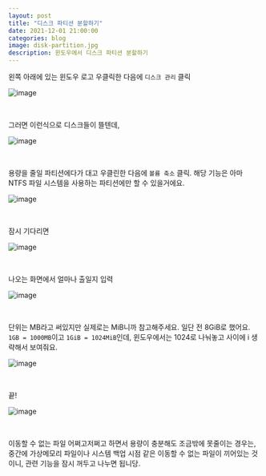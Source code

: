 ```yaml
---
layout: post
title: "디스크 파티션 분할하기"
date: 2021-12-01 21:00:00
categories: blog
image: disk-partition.jpg
description: 윈도우에서 디스크 파티션 분할하기
---
```


왼쪽 아래에 있는 윈도우 로고 우클릭한 다음에 `디스크 관리` 클릭

![image](https://darktornado.github.io/blog/assets/images/disk-partition/0.jpg)

<br>

그러면 이런식으로 디스크들이 뜰텐데,

![image](https://darktornado.github.io/blog/assets/images/disk-partition/1.jpg)

<br>

용량을 줄일 파티션에다가 대고 우클린한 다음에 `볼륨 축소` 클릭. 해당 기능은 아마 NTFS 파일 시스템을 사용하는 파티션에만 할 수 있을거에요.

![image](https://darktornado.github.io/blog/assets/images/tumb/disk-partition.jpg)

<br>

잠시 기다리면

![image](https://darktornado.github.io/blog/assets/images/disk-partition/2.jpg)

<br>

나오는 화면에서 얼마나 출일지 입력

![image](https://darktornado.github.io/blog/assets/images/disk-partition/3.jpg)

<br>

단위는 MB라고 써있지만 실제로는 MiB니까 참고해주세요. 일단 전 8GiB로 했어요. `1GB = 1000MB`이고 `1GiB = 1024MiB`인데, 윈도우에서는 1024로 나눠놓고 사이에 i 생략해서 보여줘요.

![image](https://darktornado.github.io/blog/assets/images/disk-partition/4.jpg)

<br>

끝!

![image](https://darktornado.github.io/blog/assets/images/disk-partition/5.jpg)

<br>

이동할 수 없는 파일 어쩌고저쩌고 하면서 용량이 충분해도 조금밖에 못줄이는 경우는, 중간에 가상메모리 파일이나 시스템 백업 시점 같은 이동할 수 없는 파일이 끼어있는 것이니, 관련 기능을 잠시 꺼두고 나누면 됩니당.